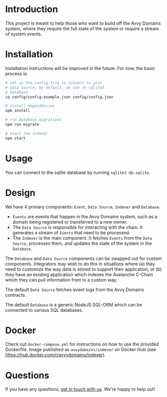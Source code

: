# Introduction

This project is meant to help those who want to build off the Avvy Domains system, where they require the full state of the system or require a stream of system events.

# Installation

Installation instructions will be improved in the future. For now, the basic process is:

```bash
# set up the config file to connect to your
# data source. by default, we use an sqlite3
# database
cp config/config.example.json config/config.json

# install dependencies
npm install

# run database migrations
npm run migrate

# start the indexer
npm start
```

# Usage

You can connect to the sqlite database by running `sqlite3 db.sqlite`.

# Design

We have 4 primary components: `Event`, `Data Source`, `Indexer` and `Database`.

- `Events` are events that happen in the Avvy Domains system, such as a domain being registered or transferred to a new owner.
- The `Data Source` is responsible for interacting with the chain. It generates a stream of `Events` that need to be processed.
- The `Indexer` is the main component. It fetches `Events` from the `Data Source`, processes them, and updates the state of the system in the `Database`.

The `Database` and `Data Source` components can be swapped out for custom components. Integrators may wish to do this in situations where (a) they need to customize the way data is stored to support their application; or (b) they have an existing application which indexes the Avalanche C-Chain which they can pull information from in a custom way.

The default `Data Source` fetches event logs from the Avvy Domains contracts.

The default `Database` is a generic NodeJS SQL-ORM which can be connected to various SQL databases.

# Docker

Check out `docker-compose.yml` for instructions on how to use the provided Dockerfile. Image published as `avvydomains/indexer` on Docker Hub (see https://hub.docker.com/r/avvydomains/indexer).

# Questions

If you have any questions, [get in touch with us](https://avvy.domains/contact). We're happy to help out!
